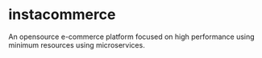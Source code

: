 # instacommerce
An opensource e-commerce platform focused on high performance using minimum resources using microservices.
